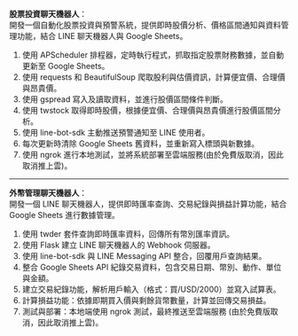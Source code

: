 **股票投資聊天機器人**：   
開發一個自動化股票投資與預警系統，提供即時股價分析、價格區間通知與資料管理功能，結合 LINE 聊天機器人與 Google Sheets。

1. 使用 APScheduler 排程器，定時執行程式，抓取指定股票財務數據，並自動更新至 Google Sheets。  
2. 使用 requests 和 BeautifulSoup 爬取股利與估價資訊，計算便宜價、合理價與昂貴價。
3. 使用 gspread 寫入及讀取資料，並進行股價區間條件判斷。
4. 使用 twstock 取得即時股價，根據便宜價、合理價與昂貴價進行股價區間分析。
5. 使用 line-bot-sdk 主動推送預警通知至 LINE 使用者。
6. 每次更新時清除 Google Sheets 舊資料，並重新寫入標頭與新數據。
7. 使用 ngrok 進行本地測試，並將系統部署至雲端服務(由於免費版取消，因此取消推上雲)。
---
**外幣管理聊天機器人**：  
開發一個 LINE 聊天機器人，提供即時匯率查詢、交易紀錄與損益計算功能，結合 Google Sheets 進行數據管理。
1. 使用 twder 套件查詢即時匯率資料，回傳所有幣別匯率資訊。  
2. 使用 Flask 建立 LINE 聊天機器人的 Webhook 伺服器。  
3. 使用 line-bot-sdk 與 LINE Messaging API 整合，回覆用戶查詢結果。  
4. 整合 Google Sheets API 紀錄交易資料，包含交易日期、幣別、動作、單位與金額。  
5. 建立交易紀錄功能，解析用戶輸入（格式：買/USD/2000）並寫入試算表。  
6. 計算損益功能：依據即期買入價與剩餘貨幣數量，計算並回傳交易損益。  
7. 測試與部署：本地端使用 ngrok 測試，最終推送至雲端服務 (由於免費版取消，因此取消推上雲)。  

